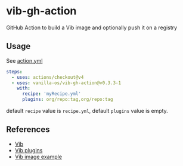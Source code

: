 # vib-gh-action
GitHub Action to build a Vib image and optionally push it on a registry

## Usage
See [action.yml](action.yml)

```yaml
steps:
  - uses: actions/checkout@v4
  - uses: vanilla-os/vib-gh-action@v0.3.3-1
    with:
      recipe: 'myRecipe.yml'
      plugins: org/repo:tag,org/repo:tag
```

default `recipe` value is `recipe.yml`, default `plugins` value is empty.

## References
- [Vib](https://github.com/Vanilla-OS/Vib)
- [Vib plugins](https://github.com/Vanilla-OS/vib-plugin)
- [Vib image example](https://github.com/Vanilla-OS/desktop-image)
